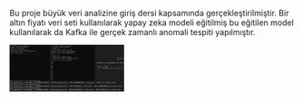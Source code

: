 Bu proje büyük veri analizine giriş dersi kapsamında gerçekleştirilmiştir. Bir altın fiyatı veri seti kullanılarak yapay zeka modeli eğitilmiş bu eğitilen model kullanılarak da Kafka ile gerçek zamanlı anomali tespiti yapılmıştır.

<img src="producer_consumer.png" alt="Resim 1" style="width: 40%;">

